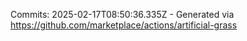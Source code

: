 Commits: 2025-02-17T08:50:36.335Z - Generated via https://github.com/marketplace/actions/artificial-grass
<br>

